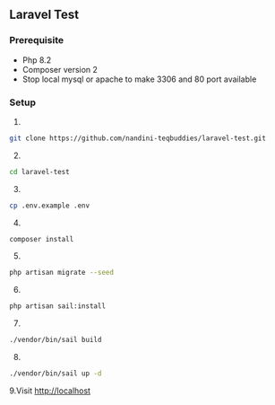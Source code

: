 ## Laravel Test

### Prerequisite

-   Php 8.2
-   Composer version 2
-   Stop local mysql or apache to make 3306 and 80 port available

### Setup

1.

```bash
git clone https://github.com/nandini-teqbuddies/laravel-test.git
```

2.

```bash
cd laravel-test
```

3.

```bash
cp .env.example .env
```

4.

```bash
composer install
```

5.

```bash
php artisan migrate --seed
```

6.

```bash
php artisan sail:install
```

7.

```bash
./vendor/bin/sail build
```

8.

```bash
./vendor/bin/sail up -d
```

9.Visit [http://localhost](http://localhost)